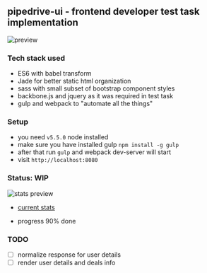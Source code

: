 ## pipedrive-ui - frontend developer test task implementation

![preview](https://d1ro8r1rbfn3jf.cloudfront.net/ms_53232/HlS6kf0WAt27McHxiIwlHhY0srB8lr/Pipedrive%2B2016-03-07%2B22-36-41.png?Expires=1457469409&Signature=jw9vhbm4aCwrb3Hh40V3usutGExrQxOzgJVe~6hHpKUg9tupbeZFp0sgllvHNtRrnV3BzAbMH6Sq~~TXkp0wnm-LclcJJFR9pNSzLcRKswrvGqiiCQNjUEhjOCVnO~nJw~-jcaheiIJvwN3X5cQ1EYxg6ih5kvMpCwoFNpR7JDwMBquzfq~gZ6LPYlThi7y1psPaoTbOxgWaDczsurM-CWN14rZPMPZzatNghDB7LTqy9CH5kr34fgymiyyGUVpLcUlvX0vF8mpOEgcRzQl1yZJT2PTsbegS8fjjdg0g41x~k6fMpXrSoFYRI4-K1X~uML-Omvzbp~zbdhBhoVhBzg__&Key-Pair-Id=APKAJHEJJBIZWFB73RSA)

### Tech stack used

* ES6 with babel transform
* Jade for better static html organization
* sass with small subset of bootstrap component styles
* backbone.js and jquery as it was required in test task
* gulp and webpack to "automate all the things"

### Setup

* you need `v5.5.0` node installed
* make sure you have installed gulp `npm install -g gulp`
* after that run `gulp` and webpack dev-server will start
* visit `http://localhost:8080`

### Status: WIP
![stats preview](https://d1ro8r1rbfn3jf.cloudfront.net/ms_53232/ocvdQFpon69S2LLNFOYJz4WG1mSMg5/pipedrive-ui%2B%25C2%25B7%2BWakaTime%2B2016-03-07%2B22-40-01.png?Expires=1457469608&Signature=mYt7sT4IFb7Lb7ae6ok9xnmjq4wIlMRBieeqHduWrIU8CkzyjOnoaXS6ghMvuD-UjbblhrfXgkzJUL67aaLd1uBXYARVsif3DblwdL11KQGPeYUXg~ywhJLNuI2OSxFfn3Jb3-ostHwxnmn1QVsiaf8EKFFv-Qq9GmR~X7ElUO~4-ZeTpg6xXPpIfwqhSo3f-pij4l4s7eCcjLfuSaSbV~Qk~PeYbg4MTtlAwAKNNUbBQdaM~-Z72pYPsA8~HzHilItOLAxz1aVboTqAGgcPKunV8EcBP3g5t2Zz0AO07PeQhlIV-z5EvIOfJeRY5dWh9vRf4SL0TBrh51O0ltPVVA__&Key-Pair-Id=APKAJHEJJBIZWFB73RSA)

* [current stats](https://wakatime.com/@strangeworks/projects/qdqkvuoaos?start=2016-03-01&end=2016-03-07)

* progress 90% done

### TODO
- [ ] normalize response for user details
- [ ] render user details and deals info
